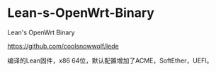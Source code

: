 # Lean-s-OpenWrt-Binary
Lean's OpenWrt Binary

https://github.com/coolsnowwolf/lede

编译的Lean固件，x86 64位，默认配置增加了ACME，SoftEther，UEFI。
